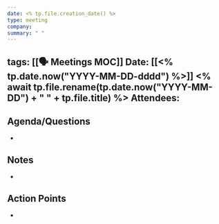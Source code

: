 ```yaml
---
date: <% tp.file.creation_date() %>
type: meeting
company: 
summary: " "
---
```

tags: [[🗣️ Meetings MOC]]
Date: [[<% tp.date.now("YYYY-MM-DD-dddd") %>]]
<% await tp.file.rename(tp.date.now("YYYY-MM-DD") + " " + tp.file.title) %>
**Attendees**: 
- 

## Agenda/Questions
- 

## Notes
- 

## Action Points
- 

